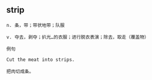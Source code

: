 ## strip
```
n. 条，带；带状地带；队服

v. 夺去，剥夺；扒光…的衣服；进行脱衣表演；除去，取走（覆盖物）

例句

Cut the meat into strips.

把肉切成条。
```